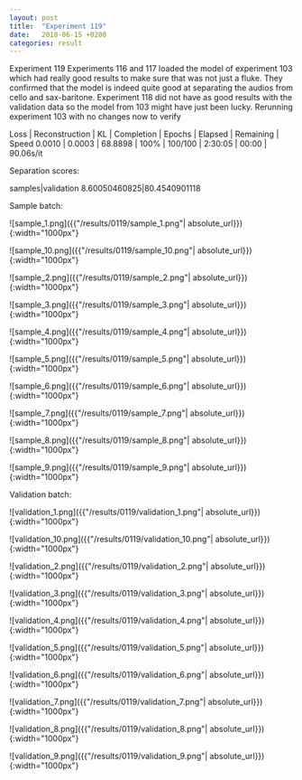 ```yaml
---
layout: post
title:  "Experiment 119"
date:   2018-06-15 +0200
categories: result
---
```

Experiment 119
Experiments 116 and 117 loaded the model of experiment 103 which had really good results to make sure that was not just a fluke. They confirmed that the model is indeed quite good at separating the audios from cello and sax-baritone. Experiment 118 did not have as good results with the validation data so the model from 103 might have just been lucky. Rerunning experiment 103 with no changes now to verify

Loss | Reconstruction | KL | Completion | Epochs | Elapsed | Remaining | Speed
0.0010 | 0.0003 | 68.8898 | 100% | 100/100 | 2:30:05 | 00:00 | 90.06s/it

Separation scores:

samples|validation
8.60050460825|80.4540901118

Sample batch:

![sample_1.png]({{"/results/0119/sample_1.png"| absolute_url}}){:width="1000px"}

![sample_10.png]({{"/results/0119/sample_10.png"| absolute_url}}){:width="1000px"}

![sample_2.png]({{"/results/0119/sample_2.png"| absolute_url}}){:width="1000px"}

![sample_3.png]({{"/results/0119/sample_3.png"| absolute_url}}){:width="1000px"}

![sample_4.png]({{"/results/0119/sample_4.png"| absolute_url}}){:width="1000px"}

![sample_5.png]({{"/results/0119/sample_5.png"| absolute_url}}){:width="1000px"}

![sample_6.png]({{"/results/0119/sample_6.png"| absolute_url}}){:width="1000px"}

![sample_7.png]({{"/results/0119/sample_7.png"| absolute_url}}){:width="1000px"}

![sample_8.png]({{"/results/0119/sample_8.png"| absolute_url}}){:width="1000px"}

![sample_9.png]({{"/results/0119/sample_9.png"| absolute_url}}){:width="1000px"}

Validation batch:

![validation_1.png]({{"/results/0119/validation_1.png"| absolute_url}}){:width="1000px"}

![validation_10.png]({{"/results/0119/validation_10.png"| absolute_url}}){:width="1000px"}

![validation_2.png]({{"/results/0119/validation_2.png"| absolute_url}}){:width="1000px"}

![validation_3.png]({{"/results/0119/validation_3.png"| absolute_url}}){:width="1000px"}

![validation_4.png]({{"/results/0119/validation_4.png"| absolute_url}}){:width="1000px"}

![validation_5.png]({{"/results/0119/validation_5.png"| absolute_url}}){:width="1000px"}

![validation_6.png]({{"/results/0119/validation_6.png"| absolute_url}}){:width="1000px"}

![validation_7.png]({{"/results/0119/validation_7.png"| absolute_url}}){:width="1000px"}

![validation_8.png]({{"/results/0119/validation_8.png"| absolute_url}}){:width="1000px"}

![validation_9.png]({{"/results/0119/validation_9.png"| absolute_url}}){:width="1000px"}
